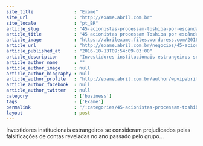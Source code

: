```yaml
---
site_title               : "Exame"
site_url                 : "http://exame.abril.com.br"
site_locale              : "pt_BR"
article_slug             : "45-acionistas-processam-toshiba-por-escandalo-contabil"
article_title            : "45 acionistas processam Toshiba por escândalo contábil"
article_image            : "https://abrilexame.files.wordpress.com/2016/10/size_960_16_9_toshiba.jpg?quality=70&strip=all&w=960"
article_url              : "http://exame.abril.com.br/negocios/45-acionistas-processam-toshiba-por-escandalo-contabil/"
article_published_at     : "2016-10-13T09:54:09-03:00"
article_description      : "Investidores institucionais estrangeiros se consideram prejudicados pelas falsificações de contas reveladas no ano passado pelo grupo..."
article_author_name      : ""
article_author_image     : null
article_author_biography : null
article_author_profile   : "http://exame.abril.com.br/author/wpvipabril/"
article_author_facebook  : null
article_author_twitter   : null
category                 : ['business']
tags                     : ['Exame']
permalink                : "/:categories/45-acionistas-processam-toshiba-por-escandalo-contabil/"
layout                   : post
---
```


Investidores institucionais estrangeiros se consideram prejudicados pelas falsificações de contas reveladas no ano passado pelo grupo...
